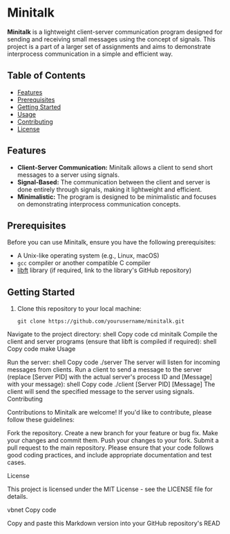# Minitalk

**Minitalk** is a lightweight client-server communication program designed for sending and receiving small messages using the concept of signals. This project is a part of a larger set of assignments and aims to demonstrate interprocess communication in a simple and efficient way.

## Table of Contents

- [Features](#features)
- [Prerequisites](#prerequisites)
- [Getting Started](#getting-started)
- [Usage](#usage)
- [Contributing](#contributing)
- [License](#license)

## Features

- **Client-Server Communication:** Minitalk allows a client to send short messages to a server using signals.
- **Signal-Based:** The communication between the client and server is done entirely through signals, making it lightweight and efficient.
- **Minimalistic:** The program is designed to be minimalistic and focuses on demonstrating interprocess communication concepts.

## Prerequisites

Before you can use Minitalk, ensure you have the following prerequisites:

- A Unix-like operating system (e.g., Linux, macOS)
- `gcc` compiler or another compatible C compiler
- [libft](https://github.com/yourusername/libft) library (if required, link to the library's GitHub repository)

## Getting Started

1. Clone this repository to your local machine:

   ```shell
   git clone https://github.com/yourusername/minitalk.git
Navigate to the project directory:
shell
Copy code
cd minitalk
Compile the client and server programs (ensure that libft is compiled if required):
shell
Copy code
make
Usage

Run the server:
shell
Copy code
./server
The server will listen for incoming messages from clients.
Run a client to send a message to the server (replace [Server PID] with the actual server's process ID and [Message] with your message):
shell
Copy code
./client [Server PID] [Message]
The client will send the specified message to the server using signals.
Contributing

Contributions to Minitalk are welcome! If you'd like to contribute, please follow these guidelines:

Fork the repository.
Create a new branch for your feature or bug fix.
Make your changes and commit them.
Push your changes to your fork.
Submit a pull request to the main repository.
Please ensure that your code follows good coding practices, and include appropriate documentation and test cases.

License

This project is licensed under the MIT License - see the LICENSE file for details.

vbnet
Copy code

Copy and paste this Markdown version into your GitHub repository's READ
